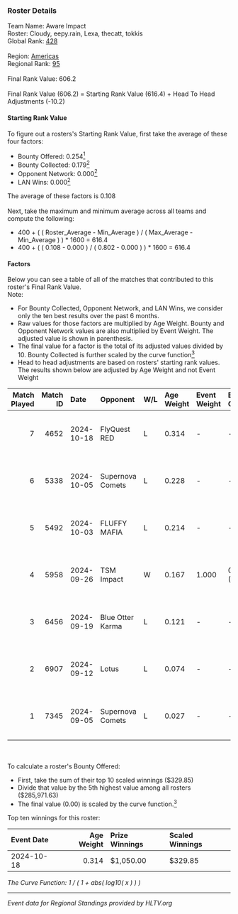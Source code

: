 ### Roster Details<br />
Team Name: Aware Impact<br />
Roster: Cloudy, eepy.rain, Lexa, thecatt, tokkis<br />
Global Rank: [428](../../standings_global_2025_02_28.md)<br />
<br />
Region: [Americas]( ../../standings_americas_2025_02_28.md)<br />
Regional Rank: [95]( ../../standings_americas_2025_02_28.md)<br />
<br />
Final Rank Value:  606.2<br />
<br />
Final Rank Value (606.2) = Starting Rank Value (616.4) + Head To Head Adjustments (-10.2)<br />

#### Starting Rank Value<br />
To figure out a rosters's Starting Rank Value, first take the average of these four factors:<br />
- Bounty Offered: 0.254[<sup>1</sup>](#table2)
- Bounty Collected: 0.179[<sup>2</sup>](#table1)
- Opponent Network: 0.000[<sup>2</sup>](#table1)
- LAN Wins: 0.000[<sup>2</sup>](#table1)

The average of these factors is 0.108<br />
<br />
Next, take the maximum and minimum average across all teams and compute the following:<br />
- 400 + ( ( Roster_Average - Min_Average ) / ( Max_Average - Min_Average ) ) * 1600 = 616.4
- 400 + ( ( 0.108 - 0.000 ) / ( 0.802 - 0.000 ) ) * 1600 = 616.4


#### Factors<br />
Below you can see a table of all of the matches that contributed to this roster's Final Rank Value.<br />
Note:<br />

- For Bounty Collected, Opponent Network, and LAN Wins, we consider only the ten best results over the past 6 months.
- Raw values for those factors are multiplied by Age Weight. Bounty and Opponent Network values are also multiplied by Event Weight. The adjusted value is shown in parenthesis.
- The final value for a factor is the total of its adjusted values divided by 10. Bounty Collected is further scaled by the curve function[<sup>3</sup>](#curveFunction)
- Head to head adjustments are based on rosters' starting rank values. The results shown below are adjusted by Age Weight and not Event Weight
<span id="table1"></span><br />


| Match Played | Match ID | Date       | Opponent         | W/L | Age Weight | Event Weight | Bounty Collected | Opponent Network | LAN Wins  | H2H Adj. | Roster                                   |
| -: | -: | :- | :- | :- | :- | :- | :- | :- | :- | -: | :- |
|            7 |     4652 | 2024-10-18 | FlyQuest RED     | L   | 0.314      | -            | -                | -                | -         |    -3.91 | Cloudy, eepy.rain, Lexa, thecatt, tokkis |
|            6 |     5338 | 2024-10-05 | Supernova Comets | L   | 0.228      | -            | -                | -                | -         |    -2.57 | Cloudy, eepy.rain, Lexa, MegaGeese, Zazu |
|            5 |     5492 | 2024-10-03 | FLUFFY MAFIA     | L   | 0.214      | -            | -                | -                | -         |    -3.07 | Cloudy, eepy.rain, Lexa, thecatt, tokkis |
|            4 |     5958 | 2024-09-26 | TSM Impact       | W   | 0.167      | 1.000        | 0.002 (0.000)    | 0.025 (0.004)    | 0 (0.000) |     2.79 | Cloudy, eepy.rain, Lexa, thecatt, tokkis |
|            3 |     6456 | 2024-09-19 | Blue Otter Karma | L   | 0.121      | -            | -                | -                | -         |    -1.90 | Cloudy, eepy.rain, Lexa, thecatt, tokkis |
|            2 |     6907 | 2024-09-12 | Lotus            | L   | 0.074      | -            | -                | -                | -         |    -1.19 | Cloudy, eepy.rain, Lexa, thecatt, tokkis |
|            1 |     7345 | 2024-09-05 | Supernova Comets | L   | 0.027      | -            | -                | -                | -         |    -0.32 | Cloudy, eepy.rain, Lexa, thecatt, tokkis |

<br />
<span id="table2"></span><br />
To calculate a roster's Bounty Offered:<br />

- First, take the sum of their top 10 scaled winnings ($329.85)
- Divide that value by the 5th highest value among all rosters ($285,971.63)
- The final value (0.00) is scaled by the curve function.[<sup>3</sup>](#curveFunction)

Top ten winnings for this roster:<br />

| Event Date | Age Weight | Prize Winnings | Scaled Winnings |
| :- | -: | :- | :- |
| 2024-10-18 |      0.314 | $1,050.00      | $329.85         |


<span id="curveFunction"></span>_The Curve Function: 1 / ( 1 + abs( log10( x ) ) )_<br />

---
_Event data for Regional Standings provided by HLTV.org_<br />
